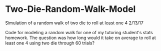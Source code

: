 # Two-Die-Random-Walk-Model
Simulation of a random walk of two die to roll at least one 4
2/13/17

Code for modeling a random walk for one of my tutoring student's stats homework. The question was how long would it take on average to roll at least one 4 using two die through 60 trials?
